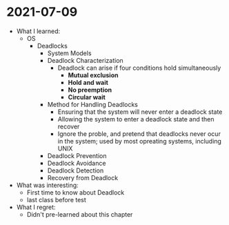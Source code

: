 # 2021-07-09

- What I learned:
  - OS
    - Deadlocks
      - System Models
      - Deadlock Characterization
        - Deadlock can arise if four conditions hold simultaneously
          - **Mutual exclusion**
          - **Hold and wait**
          - **No preemption**
          - **Circular wait**
      - Method for Handling Deadlocks
        - Ensuring that the system will never enter a deadlock state
        - Allowing the system to enter a deadlock state and then recover
        - Ignore the proble, and pretend that deadlocks never ocur in the system; used by most opreating systems, including UNIX
      - Deadlock Prevention
      - Deadlock Avoidance
      - Deadlock Detection
      - Recovery from Deadlock
- What was interesting: 
  - First time to know about Deadlock
  - last class before test
- What I regret: 
  - Didn't pre-learned about this chapter